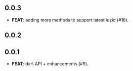 ## 0.0.3

 - **FEAT**: adding more methods to support latest luzid (#16).

## 0.0.2

## 0.0.1

 - **FEAT**: dart API + enhancements (#9).

